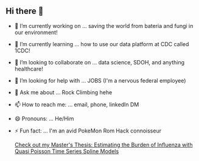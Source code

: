 ## Hi there 👋


- 🔭 I’m currently working on ... saving the world from bateria and fungi in our environment! 
- 🌱 I’m currently learning ... how to use our data platform at CDC called 1CDC! 
- 👯 I’m looking to collaborate on ... data science, SDOH, and anything healthcare! 
- 🤔 I’m looking for help with ... JOBS (I'm a nervous federal employee)
- 💬 Ask me about ... Rock Climbing hehe
- 📫 How to reach me: ... email, phone, linkedIn DM
- 😄 Pronouns: ... He/Him
- ⚡ Fun fact: ... I'm an avid PokeMon Rom Hack connoisseur

  [Check out my Master's Thesis: Estimating the Burden of Influenza with Quasi Poisson Time Series Spline Models](https://github.com/jlmassey1991/Master-s-Thesis)



